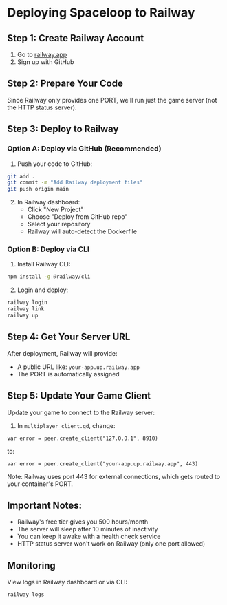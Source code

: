 # Deploying Spaceloop to Railway

## Step 1: Create Railway Account
1. Go to [railway.app](https://railway.app)
2. Sign up with GitHub

## Step 2: Prepare Your Code
Since Railway only provides one PORT, we'll run just the game server (not the HTTP status server).

## Step 3: Deploy to Railway

### Option A: Deploy via GitHub (Recommended)
1. Push your code to GitHub:
```bash
git add .
git commit -m "Add Railway deployment files"
git push origin main
```

2. In Railway dashboard:
   - Click "New Project"
   - Choose "Deploy from GitHub repo"
   - Select your repository
   - Railway will auto-detect the Dockerfile

### Option B: Deploy via CLI
1. Install Railway CLI:
```bash
npm install -g @railway/cli
```

2. Login and deploy:
```bash
railway login
railway link
railway up
```

## Step 4: Get Your Server URL
After deployment, Railway will provide:
- A public URL like: `your-app.up.railway.app`
- The PORT is automatically assigned

## Step 5: Update Your Game Client
Update your game to connect to the Railway server:

1. In `multiplayer_client.gd`, change:
```gdscript
var error = peer.create_client("127.0.0.1", 8910)
```
to:
```gdscript
var error = peer.create_client("your-app.up.railway.app", 443)
```

Note: Railway uses port 443 for external connections, which gets routed to your container's PORT.

## Important Notes:
- Railway's free tier gives you 500 hours/month
- The server will sleep after 10 minutes of inactivity
- You can keep it awake with a health check service
- HTTP status server won't work on Railway (only one port allowed)

## Monitoring
View logs in Railway dashboard or via CLI:
```bash
railway logs
```